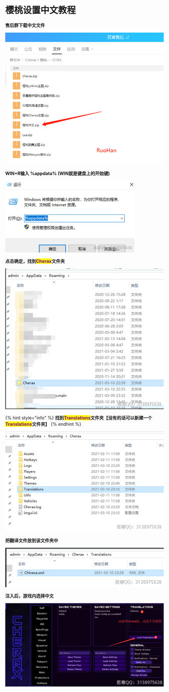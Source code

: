 # 樱桃设置中文教程

**售后群下载中文文件**

![](<../../.gitbook/assets/image (60).png>)

**WIN+R输入 %appdata%  (WIN就是键盘上的开始键)**

![](<../../.gitbook/assets/image (27).png>)

**点击确定，找到**<mark style="color:purple;">**Cherax**</mark>**文件夹**

![](<../../.gitbook/assets/image (41).png>)

{% hint style="info" %}
**找到**<mark style="color:purple;">**Translations**</mark>**文件夹【没有的话可以新建一个**<mark style="color:purple;">**Translations**</mark>**文件夹】**
{% endhint %}

![](<../../.gitbook/assets/image (26).png>)

**把翻译文件放到该文件夹中**

![](<../../.gitbook/assets/image (44).png>)

**注入后，游戏内选择中文**

![](<../../.gitbook/assets/image (30).png>)
